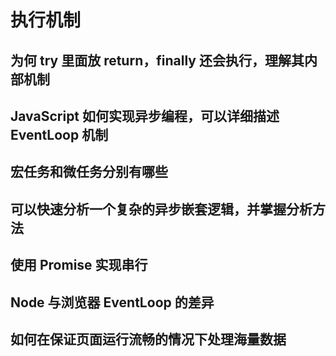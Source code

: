 # 执行机制

## 为何 try 里面放 return，finally 还会执行，理解其内部机制

## JavaScript 如何实现异步编程，可以详细描述 EventLoop 机制

## 宏任务和微任务分别有哪些

## 可以快速分析一个复杂的异步嵌套逻辑，并掌握分析方法

## 使用 Promise 实现串行

## Node 与浏览器 EventLoop 的差异

## 如何在保证页面运行流畅的情况下处理海量数据
